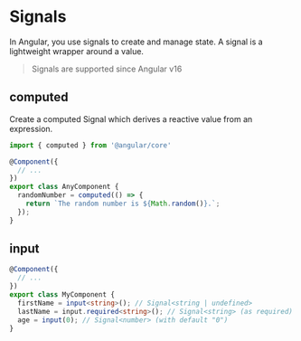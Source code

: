 # Signals

In Angular, you use signals to create and manage state. A signal is a lightweight wrapper around a value.

> Signals are supported since Angular v16

## computed

Create a computed Signal which derives a reactive value from an expression.

```ts
import { computed } from '@angular/core'

@Component({
  // ...
})
export class AnyComponent {
  randomNumber = computed(() => {
    return `The random number is ${Math.random()}.`;
  });
}
```

## input

```ts
@Component({
  // ...
})
export class MyComponent {
  firstName = input<string>(); // Signal<string | undefined>
  lastName = input.required<string>(); // Signal<string> (as required)
  age = input(0); // Signal<number> (with default "0")
}
```
